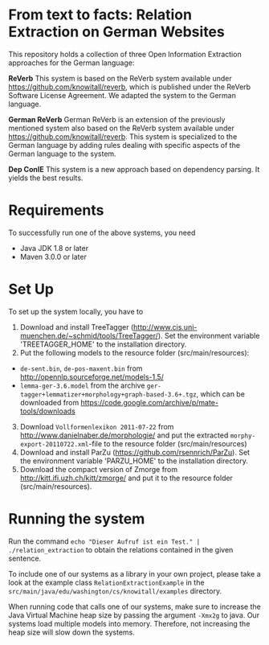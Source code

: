 # From text to facts: Relation Extraction on German Websites

This repository holds a collection of three Open Information Extraction approaches for the German language:

**ReVerb**
This system is based on the ReVerb system available under https://github.com/knowitall/reverb, which is published under the ReVerb Software License Agreement. We adapted the system to the German language.

**German ReVerb**
German ReVerb is an extension of the previously mentioned system also based on the ReVerb system available under https://github.com/knowitall/reverb. This system is specialized to the German language by adding rules dealing with specific aspects of the German language to the system.

**Dep ConIE**
This system is a new approach based on dependency parsing. It yields the best results.

# Requirements

To successfully run one of the above systems, you need
* Java JDK 1.8 or later
* Maven 3.0.0 or later

# Set Up

To set up the system locally, you have to 

1. Download and install TreeTagger (http://www.cis.uni-muenchen.de/~schmid/tools/TreeTagger/). Set the environment variable 'TREETAGGER_HOME' to the installation directory.
2.  Put the following models to the resource folder (src/main/resources):
 * 	`de-sent.bin`, `de-pos-maxent.bin` from http://opennlp.sourceforge.net/models-1.5/
 * 	`lemma-ger-3.6.model` from the archive `ger-tagger+lemmatizer+morphology+graph-based-3.6+.tgz`, which can be downloaded from https://code.google.com/archive/p/mate-tools/downloads
3. Download `Vollformenlexikon 2011-07-22` from http://www.danielnaber.de/morphologie/ and put the extracted `morphy-export-20110722.xml`-file to the resource folder (src/main/resources)
4. Download and install ParZu (https://github.com/rsennrich/ParZu). Set the environment variable 'PARZU_HOME' to the installation directory.
5. Download the compact version of Zmorge from http://kitt.ifi.uzh.ch/kitt/zmorge/ and put it to the resource folder (src/main/resources).

# Running the system

Run the command 
`echo "Dieser Aufruf ist ein Test." | ./relation_extraction`
to obtain the relations contained in the given sentence.

To include one of our systems as a library in your own project, please take a look at the example class `RelationExtractionExample` in the `src/main/java/edu/washington/cs/knowitall/examples` directory.

When running code that calls one of our systems, make sure to increase the Java Virtual Machine heap size by passing the argument `-Xmx2g` to java. Our systems load multiple models into memory. Therefore, not increasing the heap size will slow down the systems.
